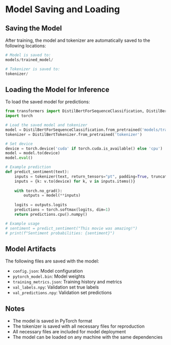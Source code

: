 # Model Saving and Loading

## Saving the Model

After training, the model and tokenizer are automatically saved to the following locations:

```python
# Model is saved to:
models/trained_model/

# Tokenizer is saved to:
tokenizer/
```

## Loading the Model for Inference

To load the saved model for predictions:

```python
from transformers import DistilBertForSequenceClassification, DistilBertTokenizer
import torch

# Load the saved model and tokenizer
model = DistilBertForSequenceClassification.from_pretrained('models/trained_model')
tokenizer = DistilBertTokenizer.from_pretrained('tokenizer')

# Set device
device = torch.device('cuda' if torch.cuda.is_available() else 'cpu')
model = model.to(device)
model.eval()

# Example prediction
def predict_sentiment(text):
    inputs = tokenizer(text, return_tensors="pt", padding=True, truncation=True, max_length=128)
    inputs = {k: v.to(device) for k, v in inputs.items()}
    
    with torch.no_grad():
        outputs = model(**inputs)
        
    logits = outputs.logits
    predictions = torch.softmax(logits, dim=1)
    return predictions.cpu().numpy()

# Example usage
# sentiment = predict_sentiment("This movie was amazing!")
# print(f"Sentiment probabilities: {sentiment}")
```

## Model Artifacts

The following files are saved with the model:

- `config.json`: Model configuration
- `pytorch_model.bin`: Model weights
- `training_metrics.json`: Training history and metrics
- `val_labels.npy`: Validation set true labels
- `val_predictions.npy`: Validation set predictions

## Notes

- The model is saved in PyTorch format
- The tokenizer is saved with all necessary files for reproduction
- All necessary files are included for model deployment
- The model can be loaded on any machine with the same dependencies

